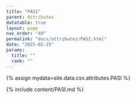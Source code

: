 ```yaml
---
title: "PASI"
parent: Attributes
datatable: true
layout: page
nav_order: "49"
permalink: "docs/attributes/PASI.html"
date: "2025-02-25"
params:
  title: ""
  rank: ""
---
```

{% assign mydata=site.data.csv.attributes.PASI %} 

{% include content/PASI.md %}
